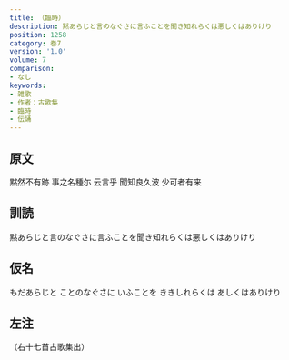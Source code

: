 ```yaml
---
title: （臨時）
description: 黙あらじと言のなぐさに言ふことを聞き知れらくは悪しくはありけり
position: 1258
category: 巻7
version: '1.0'
volume: 7
comparison:
- なし
keywords:
- 雑歌
- 作者：古歌集
- 臨時
- 伝誦
---
```


## 原文

黙然不有跡 事之名種尓 云言乎 聞知良久波 少可者有来

## 訓読

黙あらじと言のなぐさに言ふことを聞き知れらくは悪しくはありけり

## 仮名

もだあらじと ことのなぐさに いふことを ききしれらくは あしくはありけり

## 左注

（右十七首古歌集出）
